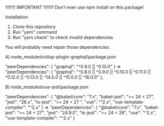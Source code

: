 !!!!!!!! IMPORTANT !!!!!!!!
Don't ever use npm install on this package!

Installation:
1) Clone this repository
2) Run "yarn" command
3) Run "yarn check" to check invalid dependencies

You will probably need repair those dependencies:

A) node_modules\rollup-plugin-graphql\package.json

"peerDependencies": {
    "graphql": "^0.9.0 || ^0.10.0"
} =>
"peerDependencies": {
    "graphql": "^0.8.0 || ^0.9.0 || ^0.10.0 || ^0.11.0 || ^0.12.0 || ^0.13.0 || ^14.0.0 || ^15.0.0 || ^16.0.0"
},

B) node_modules\vue-jest\package.json

"peerDependencies": {
    "@babel/core": "7.x",
    "babel-jest": ">= 24 < 27",
    "jest": "26.x",
    "ts-jest": ">= 24 < 27 ",
    "vue": "^2.x",
    "vue-template-compiler": "^2.x"
} => 
  "peerDependencies": {
    "@babel/core": "7.x",
    "babel-jest": ">= 24 < 27",
    "jest": "24.9.0",
    "ts-jest": ">= 24 < 28",
    "vue": "^2.x",
    "vue-template-compiler": "^2.x"
  }
